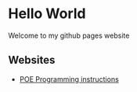 
# Hello World

Welcome to my github pages website

## Websites

* [POE Programming instructions](POE-Programming.md)
  